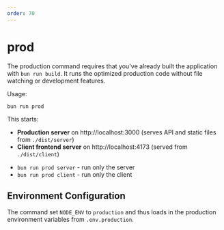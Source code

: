 ```yaml
---
order: 70
---
```


# prod

The production command requires that you've already built the application with `bun run build`. It runs the optimized production code without file watching or development features.

Usage:

```shell
bun run prod
```

This starts:
- **Production server** on http://localhost:3000 (serves API and static files from `./dist/server`)
- **Client frontend server** on http://localhost:4173 (served from `./dist/client`)

* `bun run prod server` - run only the server
* `bun run prod client` - run only the client 

## Environment Configuration

The command set `NODE_ENV` to `production` and thus loads in the production environment variables from `.env.production`.

